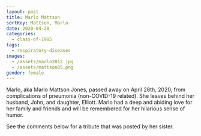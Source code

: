 ```yaml
---
layout: post
title: Marlo Mattson
sortKey: Mattson, Marlo
date: 2020-04-28
categories:
  - class-of-1985
tags:
  - respiratory-diseases
images:
  - /assets/marlo2012.jpg
  - /assets/mattson85.png
gender: female
---
```

Marlo, aka Marlo Mattson Jones, passed away on April 28th, 2020, from complications of pneumonia (non-COVID-19 related). She leaves behind her husband, John, and daughter, Elliott. Marlo had a deep and abiding love for her family and friends and will be remembered for her hilarious sense of humor.

See the comments below for a tribute that was posted by her sister.